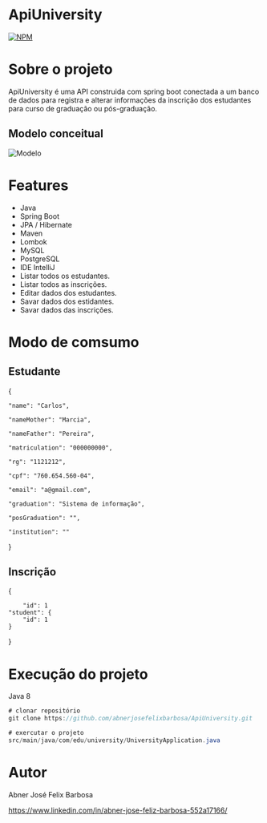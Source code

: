 # ApiUniversity
[![NPM](https://img.shields.io/npm/l/react)](https://github.com/abnerjosefelixbarbosa/ApiUniversity/blob/main/LICENSE)

# Sobre o projeto

ApiUniversity é uma API construida com spring boot conectada a um banco de dados para registra e alterar informações da inscrição dos estudantes para curso de graduação ou pós-graduação.

## Modelo conceitual

![Modelo](https://github.com/abnerjosefelixbarbosa/assents/blob/main/modelo.png)

# Features

- Java
- Spring Boot
- JPA / Hibernate
- Maven
- Lombok
- MySQL
- PostgreSQL
- IDE IntelliJ
- Listar todos os estudantes.
- Listar todos as inscrições.
- Editar dados dos estudantes.
- Savar dados dos estidantes.
- Savar dados das inscrições.

# Modo de comsumo

## Estudante

{

	"name": "Carlos",

	"nameMother": "Marcia",

	"nameFather": "Pereira",

	"matriculation": "000000000",

	"rg": "1121212",

	"cpf": "760.654.560-04",

	"email": "a@gmail.com",

	"graduation": "Sistema de informação",

	"posGraduation": "",

	"institution": ""

}

## Inscrição

{

        "id": 1 
	"student": {
		"id": 1
	}

}

# Execução do projeto

Java 8

```java
# clonar repositório
git clone https://github.com/abnerjosefelixbarbosa/ApiUniversity.git

# exercutar o projeto
src/main/java/com/edu/university/UniversityApplication.java
```
# Autor

Abner José Felix Barbosa

https://www.linkedin.com/in/abner-jose-feliz-barbosa-552a17166/

